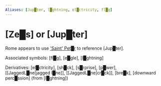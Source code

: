 ```yaml
---
Aliases: [Jup█ter, l█ghtning, el█ctricity, fl█g]
---
```


# **[Ze█s]** or **[Jup█ter]**


Rome appears to use ['Saint' Pet█r](https://www.youtube.com/embed/eDrscByKEUQ?start=621) to reference [Jup█ter].

Associated symbols: [fl█g], [e█gle], [l█ghtning]

Derivatives: [el█ctricity], [sh█ck], [s█rprise], [p█wer], [[JaggedL█ne|jagged l█ne]], [[JaggedL█ne|cr█ck]], [bre█k], [downward perc█ssion] (from [l█ghtning])
